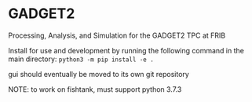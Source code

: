 # GADGET2
Processing, Analysis, and Simulation for the GADGET2 TPC at FRIB

Install for use and development by running the following command in the main directory: `python3 -m pip install -e .`

gui should eventually be moved to its own git repository

NOTE: to work on fishtank, must support python 3.7.3